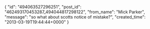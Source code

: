  {
   "id": "494063527296251",
   "post_id": "462493170453287_494044817298122",
   "from_name": "Mick Parker",
   "message": "so what about scotts notice of mistake?",
   "created_time": "2013-03-19T19:44:44+0000"
 }
